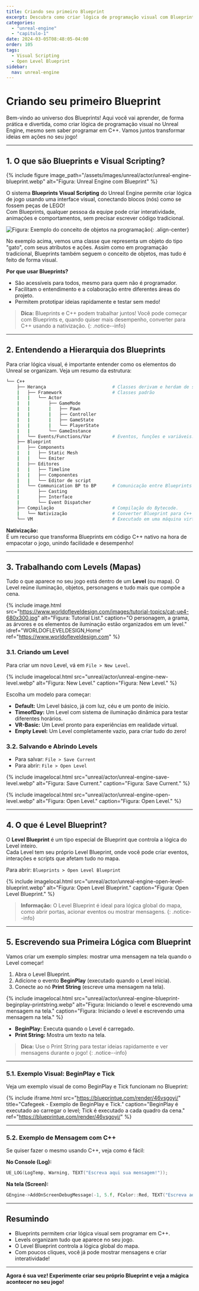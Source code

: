 ```yaml
---
title: Criando seu primeiro Blueprint
excerpt: Descubra como criar lógica de programação visual com Blueprints no Unreal Engine de forma simples e divertida!
categories: 
  - "unreal-engine"
  - "capitulo-1"
date: 2024-03-05T08:48:05-04:00
order: 105
tags:
  - Visual Scripting
  - Open Level Blueprint
sidebar:
  nav: unreal-engine  
---
```


# Criando seu primeiro Blueprint

Bem-vindo ao universo dos Blueprints! Aqui você vai aprender, de forma prática e divertida, como criar lógica de programação visual no Unreal Engine, mesmo sem saber programar em C++. Vamos juntos transformar ideias em ações no seu jogo!

---

## 1. O que são Blueprints e Visual Scripting?

{% include figure
    image_path="/assets/images/unreal/actor/unreal-engine-blueprint.webp"
    alt="Figura: Unreal Engine com Blueprint"
%}

O sistema **Blueprints Visual Scripting** do Unreal Engine permite criar lógica de jogo usando uma interface visual, conectando blocos (nós) como se fossem peças de LEGO!  
Com Blueprints, qualquer pessoa da equipe pode criar interatividade, animações e comportamentos, sem precisar escrever código tradicional.

![Figura: Exemplo do conceito de objetos na programação](/assets/images/unreal/actor/uml-jogos.webp){: .align-center}

No exemplo acima, vemos uma classe que representa um objeto do tipo "gato", com seus atributos e ações. Assim como em programação tradicional, Blueprints também seguem o conceito de objetos, mas tudo é feito de forma visual.

**Por que usar Blueprints?**  
- São acessíveis para todos, mesmo para quem não é programador.
- Facilitam o entendimento e a colaboração entre diferentes áreas do projeto.
- Permitem prototipar ideias rapidamente e testar sem medo!

> **Dica:** Blueprints e C++ podem trabalhar juntos! Você pode começar com Blueprints e, quando quiser mais desempenho, converter para C++ usando a nativização.
{: .notice--info}

---

## 2. Entendendo a Hierarquia dos Blueprints

Para criar lógica visual, é importante entender como os elementos do Unreal se organizam. Veja um resumo da estrutura:

```bash
└── C++  
    ├── Herança                         # Classes derivam e herdam de suas classes pai  
    |   ├── Framework                   # Classes padrão  
    |   |   └── Actor  
    |   |       ├── GameMode
    |   |       |   ├── Pawn
    |   |       |   ├── Controller
    |   |       |   ├── GameState
    |   |       |   └── PlayerState
    |   |       └── GameInstance
    |   └── Events/Functions/Var        # Eventos, funções e variáveis.
    ├── Blueprint
    |   ├── Components
    |   |   ├── Static Mesh
    |   |   └── Emiter
    |   ├── Editores
    |   |   ├── Timeline
    |   |   ├── Componentes
    |   |   └── Editor de script
    |   └── Communication BP to BP      # Comunicação entre Blueprints
    |       ├── Casting
    |       ├── Interface
    |       └── Event Dispatcher
    ├── Compilação                      # Compilação do Bytecode.
    |   └── Nativização                 # Converter Blueprint para C++ nativo
    └── VM                              # Executado em uma máquina virtual
```

**Nativização:**  
É um recurso que transforma Blueprints em código C++ nativo na hora de empacotar o jogo, unindo facilidade e desempenho!

---

## 3. Trabalhando com Levels (Mapas)

Tudo o que aparece no seu jogo está dentro de um **Level** (ou mapa). O Level reúne iluminação, objetos, personagens e tudo mais que compõe a cena.

{% include image.html
    src="https://www.worldofleveldesign.com/images/tutorial-topics/cat-ue4-680x300.jpg"
    alt="Figura: Tutorial List."
    caption="O personagem, a grama, as árvores e os elementos de iluminação estão organizados em um level."
    idref="WORLDOFLEVELDESIGN,Home"
    ref="https://www.worldofleveldesign.com"
%}

### 3.1. Criando um Level

Para criar um novo Level, vá em `File > New Level`.

{% include imagelocal.html
    src="unreal/actor/unreal-engine-new-level.webp"
    alt="Figura: New Level."
    caption="Figura: New Level."
%}

Escolha um modelo para começar:

- **Default:** Um Level básico, já com luz, céu e um ponto de início.
- **TimeofDay:** Um Level com sistema de iluminação dinâmica para testar diferentes horários.
- **VR-Basic:** Um Level pronto para experiências em realidade virtual.
- **Empty Level:** Um Level completamente vazio, para criar tudo do zero!

### 3.2. Salvando e Abrindo Levels

- Para salvar: `File > Save Current`
- Para abrir: `File > Open Level`

{% include imagelocal.html
    src="unreal/actor/unreal-engine-save-level.webp"
    alt="Figura: Save Current."
    caption="Figura: Save Current."
%}

{% include imagelocal.html
    src="unreal/actor/unreal-engine-open-level.webp"
    alt="Figura: Open Level."
    caption="Figura: Open Level."
%}

---

## 4. O que é Level Blueprint?

O **Level Blueprint** é um tipo especial de Blueprint que controla a lógica do Level inteiro.  
Cada Level tem seu próprio Level Blueprint, onde você pode criar eventos, interações e scripts que afetam tudo no mapa.

Para abrir: `Blueprints > Open Level Blueprint`

{% include imagelocal.html
    src="unreal/actor/unreal-engine-open-level-blueprint.webp"
    alt="Figura:  Open Level Blueprint."
    caption="Figura: Open Level Blueprint."
%}

> **Informação:** O Level Blueprint é ideal para lógica global do mapa, como abrir portas, acionar eventos ou mostrar mensagens.
{: .notice--info}

---

## 5. Escrevendo sua Primeira Lógica com Blueprint

Vamos criar um exemplo simples: mostrar uma mensagem na tela quando o Level começar!

1. Abra o Level Blueprint.
2. Adicione o evento **BeginPlay** (executado quando o Level inicia).
3. Conecte ao nó **Print String** (escreve uma mensagem na tela).

{% include imagelocal.html
    src="unreal/actor/unreal-engine-blueprint-beginplay-printstring.webp"
    alt="Figura: Iniciando o level e escrevendo uma mensagem na tela."
    caption="Figura: Iniciando o level e escrevendo uma mensagem na tela."
%}

- **BeginPlay:** Executa quando o Level é carregado.
- **Print String:** Mostra um texto na tela.

> **Dica:** Use o Print String para testar ideias rapidamente e ver mensagens durante o jogo!
{: .notice--info}

---

### 5.1. Exemplo Visual: BeginPlay e Tick

Veja um exemplo visual de como BeginPlay e Tick funcionam no Blueprint:

{% include iframe.html
    src="https://blueprintue.com/render/46vsgoyi/"
    title="Cafegeek - Exemplo de BeginPlay e Tick."
    caption="BeginPlay é executado ao carregar o level; Tick é executado a cada quadro da cena."
    ref="https://blueprintue.com/render/46vsgoyi/"
%}

---

### 5.2. Exemplo de Mensagem com C++

Se quiser fazer o mesmo usando C++, veja como é fácil:

**No Console (Log):**
```cpp
UE_LOG(LogTemp, Warning, TEXT("Escreva aqui sua mensagem!"));
```

**Na tela (Screen):**
```cpp
GEngine->AddOnScreenDebugMessage(-1, 5.f, FColor::Red, TEXT("Escreva aqui sua mensagem!"));
```

---

## Resumindo

- Blueprints permitem criar lógica visual sem programar em C++.
- Levels organizam tudo que aparece no seu jogo.
- O Level Blueprint controla a lógica global do mapa.
- Com poucos cliques, você já pode mostrar mensagens e criar interatividade!

---

**Agora é sua vez! Experimente criar seu próprio Blueprint e veja a mágica acontecer no seu jogo!**
